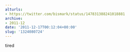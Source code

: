 ```yaml
---
alturls:
- https://twitter.com/bismark/status/147831388241018881
archive:
- 2011-12
date: '2011-12-17T00:12:04+00:00'
slug: '1324080724'
---
```


tired


